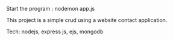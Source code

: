   Start the program : nodemon app.js

This project is a simple crud using a website contact application.

Tech: nodejs, express js, ejs, mongodb
